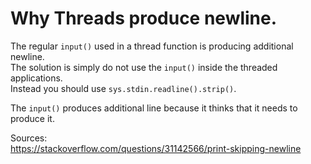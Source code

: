 # Why Threads produce newline.

The regular `input()` used in a thread function is producing additional newline.  
The solution is simply do not use the `input()` inside the threaded applications.  
Instead you should use `sys.stdin.readline().strip()`.

The `input()` produces additional line because it thinks that it needs to produce it.  

Sources:  
https://stackoverflow.com/questions/31142566/print-skipping-newline

